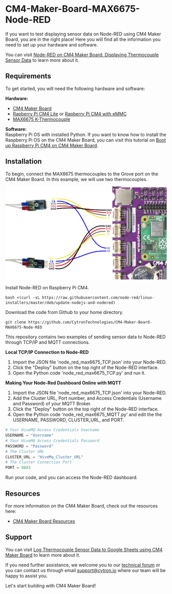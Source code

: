 # CM4-Maker-Board-MAX6675-Node-RED

If you want to test displaying sensor data on Node-RED using CM4 Maker Board, you are in the right place! Here you will find all the information you need to set up your hardware and software.

You can visit [Node-RED on CM4 Maker Board: Displaying Thermocouple Sensor Data](https://cytron.io/tutorial/node-red-on-cm4-maker-board-displaying-thermocouple-sensor-data) to learn more about it.  

## Requirements  
To get started, you will need the following hardware and software:  

**Hardware:**  
* [CM4 Maker Board](https://cytron.io/p-cm4-maker-board-and-kits)  
* [Rapberry Pi CM4 Lite](https://cytron.io/p-raspberry-pi-cm4-wireless-4gb-ram-lite-no-emmc-and-kits) or [Rapberry Pi CM4 with eMMC](https://cytron.io/p-raspberry-pi-cm4-wireless-8gb-ram-8gb-emmc-and-kits)  
* [MAX6675 K-Thermocouple](https://cytron.io/p-max6675-k-thermocouple-to-digital-converter-module)  


**Software:**  
Raspberry Pi OS with installed Python. If you want to know how to install the Raspberry Pi OS on the CM4 Maker Board, you can visit this tutorial on [Boot up Raspberry Pi CM4 on CM4 Maker Board](https://cytron.io/tutorial/boot-up-raspberry-pi-cm4-on-cm4-maker-board).  

## Installation  
To begin, connect the MAX6675 thermocouples to the Grove port on the CM4 Maker Board. In this example, we will use two thermocouples.

<img src="https://github.com/CytronTechnologies/CM4-Maker-Board-MAX6675-Google-Sheets/blob/main/Pictures/2_thermocouple_connection_to_cm4_maker_board.jpg" width="600"> 

Install Node-RED on Raspberry Pi CM4.
```
bash <(curl -sL https://raw.githubusercontent.com/node-red/linux-installers/master/deb/update-nodejs-and-nodered)
```
Download the code from Github to your home directory.
```
git clone https://github.com/CytronTechnologies/CM4-Maker-Board-MAX6675-Node-RED
```
This repository contains two examples of sending sensor data to Node-RED through TCP/IP and MQTT connections.  

**Local TCP/IP Connection to Node-RED**  
1. Import the JSON file 'node_red_max6675_TCP.json' into your Node-RED.
2. Click the "Deploy" button on the top right of the Node-RED interface.
3. Open the Python code 'node_red_max6675_TCP.py' and run it.

**Making Your Node-Red Dashboard Online with MQTT**  
1. Import the JSON file 'node_red_max6675_TCP.json' into your Node-RED.
2. Add the Cluster URL, Port number, and Access Credentials (Username and Password) of your MQTT Broker.
3. Click the "Deploy" button on the top right of the Node-RED interface.
4. Open the Python code 'node_red_max6675_MQTT.py' and edit the the USERNAME, PASSWORD, CLUSTER_URL, and PORT.
   
```python
# Your HiveMQ Access Credentials Username
USERNAME = "Username"
# Your HiveMQ Access Credentials Password
PASSWORD = "Password"
# The Cluster URL
CLUSTER_URL = "HiveMq_Cluster_URL"
# The Cluster Connection Port
PORT = 8883
```
Run your code, and you can access the Node-RED dashboard.  

## Resources    
For more information on the CM4 Maker Board, check out the resources here:  
* [CM4 Maker Board Resources](https://my.cytron.io/p-cm4-maker-board-and-kits#tab-resource)  

## Support  
You can visit [Log Thermocouple Sensor Data to Google Sheets using CM4 Maker Board](https://cytron.io/tutorial/log-thermocouple-sensor-data-to-google-sheets-using-cm4-maker-board) to learn more about it. 

If you need further assistance, we welcome you to our [technical forum](http://forum.cytron.io) or you can contact us through email support@cytron.io where our team will be happy to assist you. 

Let's start building with CM4 Maker Board!
